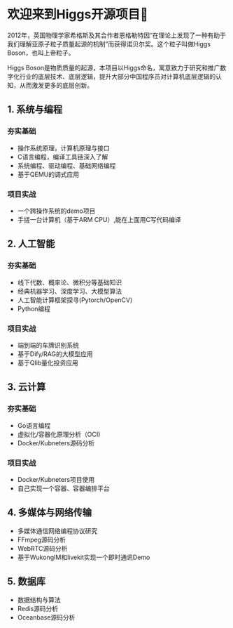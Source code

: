 # 欢迎来到Higgs开源项目👋

2012年，英国物理学家希格斯及其合作者恩格勒特因“在理论上发现了一种有助于我们理解亚原子粒子质量起源的机制”而获得诺贝尔奖。这个粒子叫做Higgs Boson，也叫上帝粒子。

Higgs Boson是物质质量的起源，本项目以Higgs命名，寓意致力于研究和推广数字化行业的底层技术、底层逻辑，提升大部分中国程序员对计算机底层逻辑的认知，从而激发更多的底层创新。


## 1. 系统与编程

### 夯实基础
- 操作系统原理，计算机原理与接口
- C语言编程，编译工具链深入了解
- 系统编程、驱动编程、基础网络编程
- 基于QEMU的调式应用

### 项目实战
- 一个跨操作系统的demo项目
- 手搓一台计算机（基于ARM CPU）,能在上面用C写代码编译

## 2. 人工智能

### 夯实基础
- 线下代数、概率论、微积分等基础知识
- 经典机器学习、深度学习、大模型算法
- 人工智能计算框架探寻(Pytorch/OpenCV)
- Python编程

### 项目实战
- 端到端的车牌识别系统
- 基于Dify/RAG的大模型应用
- 基于Qlib量化投资应用

## 3. 云计算

### 夯实基础
- Go语言编程
- 虚拟化/容器化原理分析（OCI)
- Docker/Kubneters源码分析

### 项目实战
- Docker/Kubneters项目使用
- 自己实现一个容器、容器编排平台
    
## 4. 多媒体与网络传输
- 多媒体通信网络编程协议研究
- FFmpeg源码分析
- WebRTC源码分析
- 基于WukongIM和livekit实现一个即时通讯Demo

## 5. 数据库
- 数据结构与算法
- Redis源码分析
- Oceanbase源码分析
